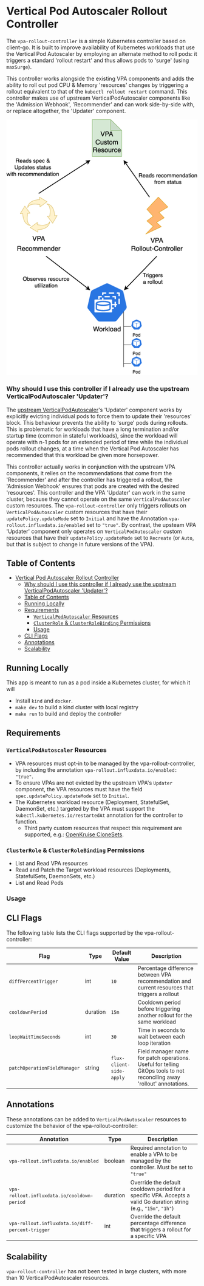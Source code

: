 # Vertical Pod Autoscaler Rollout Controller

The `vpa-rollout-controller` is a simple Kubernetes controller based on client-go. It is built to improve availability of Kubernetes workloads that use the Vertical Pod Autoscaler by employing an alternate method to roll pods: it triggers a standard 'rollout restart' and thus allows pods to 'surge' (using `maxSurge`).

This controller works alongside the existing VPA components and adds the ability to roll out pod CPU & Memory 'resources' changes by triggering a rollout equivalent to that of the `kubectl rollout restart` command. This controller makes use of upstream VerticalPodAutoscaler components like the 'Admission Webhook', 'Recommender' and can work side-by-side with, or replace altogether, the 'Updater' component.  

![conceptual-design](./docs/img/vpa-rollout-controller.png)

### Why should I use this controller if I already use the upstream VerticalPodAutoscaler 'Updater'?
The [upstream VerticalPodAutoscaler](https://github.com/kubernetes/autoscaler/tree/master/vertical-pod-autoscaler)'s 'Updater' component works by explicitly evicting individual pods to force them to update their 'resources' block. This behaviour prevents the ability to 'surge' pods during rollouts. This is problematic for workloads that have a long termination and/or startup time (common in stateful workloads), since the workload will operate with n-1 pods for an extended period of time while the individual pods rollout changes, at a time when the Vertical Pod Autoscaler has recommended that this workload be given more horsepower.

This controller actually works in conjunction with the upstream VPA components, it relies on the recommendations that come from the 'Recommender' and after the controller has triggered a rollout, the 'Admission Webhook' ensures that pods are created with the desired 'resources'. This controller and the VPA 'Updater' can work in the same cluster, because they cannot operate on the same `VerticalPodAutoscaler` custom resources. The `vpa-rollout-controller` only triggers rollouts on `VerticalPodAutoscaler` custom resources that have their `updatePolicy.updateMode` set to `Initial` and have the Annotation `vpa-rollout.influxdata.io/enabled` set to `"true"`. By contrast, the upsteam VPA 'Updater' component only operates on `VerticalPodAutoscaler` custom resources that have their `updatePolicy.updateMode` set to `Recreate` (or `Auto`, but that is subject to change in future versions of the VPA).


## Table of Contents

- [Vertical Pod Autoscaler Rollout Controller](#vertical-pod-autoscaler-rollout-controller)
    - [Why should I use this controller if I already use the upstream VerticalPodAutoscaler 'Updater'?](#why-should-i-use-this-controller-if-i-already-use-the-upstream-verticalpodautoscaler-updater)
  - [Table of Contents](#table-of-contents)
  - [Running Locally](#running-locally)
  - [Requirements](#requirements)
    - [`VerticalPodAutoscaler` Resources](#verticalpodautoscaler-resources)
    - [`ClusterRole` \& `ClusterRoleBinding` Permissions](#clusterrole--clusterrolebinding-permissions)
    - [Usage](#usage)
  - [CLI Flags](#cli-flags)
  - [Annotations](#annotations)
  - [Scalability](#scalability)

## Running Locally
This app is meant to run as a pod inside a Kubernetes cluster, for which it will 

- Install `kind` and `docker`.
- `make dev` to build a kind cluster with local registry
- `make run` to build and deploy the controller


## Requirements

### `VerticalPodAutoscaler` Resources
- VPA resources must opt-in to be managed by the vpa-rollout-controller, by including the annotation `vpa-rollout.influxdata.io/enabled: "true"`.
- To ensure VPAs are not evicted by the upstream VPA's `Updater` component, the VPA resources must have the field `spec.updatePolicy.updateMode` set to `Initial`. 
- The Kubernetes workload resource (Deployment, StatefulSet, DaemonSet, etc.) targeted by the VPA must support the `kubectl.kubernetes.io/restartedAt` annotation for the controller to function.
  - Third party custom resources that respect this requirement are supported, e.g.: [OpenKruise CloneSets](https://openkruise.io/docs/user-manuals/cloneset/).

### `ClusterRole` & `ClusterRoleBinding` Permissions
- List and Read VPA resources
- Read and Patch the Target workload resources (Deployments, StatefulSets, DaemonSets, etc.)
- List and Read Pods

### Usage

## CLI Flags

The following table lists the CLI flags supported by the vpa-rollout-controller:

| Flag | Type | Default Value | Description |
|------|------|---------------|-------------|
| `diffPercentTrigger` | int | `10` | Percentage difference between VPA recommendation and current resources that triggers a rollout |
| `cooldownPeriod` | duration | `15m` | Cooldown period before triggering another rollout for the same workload |
| `loopWaitTimeSeconds` | int | `30` | Time in seconds to wait between each loop iteration |
| `patchOperationFieldManager` | string | `flux-client-side-apply` | Field manager name for patch operations. Useful for telling GitOps tools to not reconciling away 'rollout' annotations. |

## Annotations

These annotations can be added to `VerticalPodAutoscaler` resources to customize the behavior of the vpa-rollout-controller:

| Annotation | Type | Description |
|------------|------|-------------|
| `vpa-rollout.influxdata.io/enabled` | boolean | Required annotation to enable a VPA to be managed by the controller. Must be set to `"true"` |
| `vpa-rollout.influxdata.io/cooldown-period` | duration | Override the default cooldown period for a specific VPA. Accepts a valid Go duration string (e.g., `"15m"`, `"1h"`) |
| `vpa-rollout.influxdata.io/diff-percent-trigger` | int | Override the default percentage difference that triggers a rollout for a specific VPA |

## Scalability
`vpa-rollout-controller` has not been tested in large clusters, with more than 10 VerticalPodAutoscaler resources.
